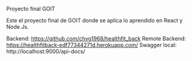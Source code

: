 Proyecto final GOIT 

Este el proyecto final de GOIT donde se aplica lo aprendido en React y Node Js. 

Backend: https://github.com/chvg1968/healthfit_back
Remote Backend: https://healthfitback-edf77344271d.herokuapp.com/
Swagger local: http://localhost:9000/api-docs/